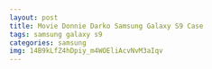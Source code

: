 ```yaml
---
layout: post
title: Movie Donnie Darko Samsung Galaxy S9 Case
tags: samsung galaxy s9
categories: samsung
img: 14B9kLfZ4hDpiy_m4WOEliAcvNvM3aIqv
---
```

